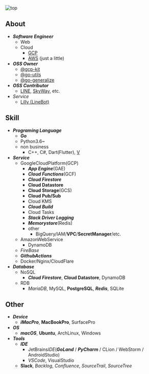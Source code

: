 ![top](https://camo.githubusercontent.com/1ccbd1730028ef90129ba5c2aed7797a6f2da418/68747470733a2f2f696d672e736869656c64732e696f2f62616467652f35346d2d73656c66253230696e74726f64756374696f6e253230706167652d626c7565)  
## About
- ***Software Engineer***
  + Web
  + Cloud
    * [GCP](https://cloud.google.com/docs/overview)
    * [AWS](https://aws.amazon.com/what-is-aws) (just a little)
- ***OSS Owner***
    * [@gcp-kit](https://github.com/gcp-kit)
    * [@go-utils](https://github.com/go-utils)
    * [@go-generalize](https://github.com/go-generalize)
- ***OSS Contributor***
    * [LINE](https://line.me/en), [SkyWay](https://webrtc.ecl.ntt.com/en/skyway/overview), etc.
- *Service*
    * [Lilly (LineBot)](https://lin.ee/mJCXZvo)
## Skill
- ***Programing Language***
  + ***Go***
  + Python3.6~
  + non business
    * C++, C#, Dart(Flutter), [V](https://vlang.io/)
- ***Service***
  + GoogleCloudPlatform(GCP)
    * ***App Engine***(GAE)
    * ***Cloud Functions***(GCF)
    * ***Cloud Firestore***
    * **Cloud Datastore**
    * **Cloud Storage**(GCS)
    * **Cloud Pub/Sub**
    * Cloud KMS
    * ***Cloud Build***
    * Cloud Tasks
    * ***Stack Driver Logging***
    * ***Memorystore***(Redis)
    * other
      + BigQuery/IAM/**VPC**/**SecretManager**/etc.
  + AmazonWebService
    * DynamoDB
  + *FireBase*
  + ***GithubActions***
  + Docker/Nginx/CloudFlare
- ***Database***
  + NoSQL
    * ***Cloud Firestore***, **Cloud Datastore**, DynamoDB
  + RDB
    * *MariaDB*, MySQL, **PostgreSQL**, ***Redis***, SQLite
## Other
- ***Device***
  + ***iMacPro***, **MacBookPro**, SurfacePro
- ***OS***
  + ***macOS***, **Ubuntu**, ArchLinux, Windows
- ***Tools***
  + ***IDE***
    * JetBrains*IDE*(***GoLand*** / ***PyCharm*** / CLion / WebStorm / AndroidStudio)
    * *VSCode*, VisualStudio
  + **Slack**, *Backlog*, *Confluence*, *SourceTrail*, *SourceTree*
